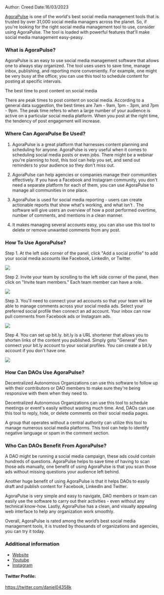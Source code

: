 
Author: Creed
Date:16/03/2023

[AgoraPulse](https://www.agorapulse.com/?ref=buffer-library) is one of the world's best social media management tools that is trusted by over 31,000 social media managers across the planet. So, if you're looking for the right social media management tool to use, consider using AgoraPulse. The tool is loaded with powerful features that'll make social media management easy-peasy.

### What is AgoraPulse?

AgoraPulse is an easy to use social media management software that allows one to always stay organized. The tool uses users to save time, manage inbox, publishing, and reporting more conveniently. For example, one might be very busy at the office; you can use this tool to schedule content for posting at specific intervals.

The best time to post content on social media

There are peak times to post content on social media. According to a general data suggestion, the best times are 7am - 9am, 1pm - 3pm, and 7pm - 9pm. The peak time refers to when a large number of your audience is active on a particular social media platform. When you post at the right time, the tendency of post engagement will increase.

### Where Can AgoraPulse Be Used?

1. AgoraPulse is a great platform that  harnesses content planning and scheduling for anyone. AgoraPulse is very useful when it comes to scheduling social media posts or even jobs. There might be a webinar you're planning to host, this tool can help you set, and send out reminders to your audience so they don't miss out.

2. AgoraPulse can help agencies or companies manage their communities effectively. If you have a Facebook and Instagram community, you don't need a separate platform for each of them, you can use AgoraPulse to manage all communities in one place.

3. AgoraPulse is used for social media reporting - users can create actionable reports that show what's working, and what isn't . The software will give users an overview of how a post performed overtime, number of comments, and mentions in a clean manner. 

4. It makes managing several accounts easy, you can also use this tool to delete or remove unwanted comments from any post.

### How To Use AgoraPulse?

Step 1. At the left side corner of the panel, click "Add a social profile" to add your social media accounts like Facebook, LinkedIn, or Twitter. 

![](https://i.imgur.com/t6511pg.png)



Step 2. Invite your team by scrolling to the left side corner of the panel, then click on "Invite team members." Each team member can have a role.

![](https://i.imgur.com/IMvEVGY.png)




Step 3. You'll need to connect your ad accounts so that your team will be able to manage comments across your social media ads. Select your preferred social profile then connect an ad account. Your inbox can now pull comments from Facebook ads or Instagram ads. 

![](https://i.imgur.com/bZi2p5g.png)




Step 4. You can set up bit.ly. bit.ly is a URL shortener that allows you to shorten links of the content you published. Simply goto "General" then connect your bit.ly account to your social profiles. You can create a bit.ly account if you don't have one.

![](https://i.imgur.com/vrUfekq.png)

### How Can DAOs Use AgoraPulse?

Decentralized Autonomous Organizations can use this software to follow up with their contributors or DAO members to make sure they're being responsive with them when they need to.

Decentralized Autonomous Organizations can use this tool to schedule meetings or event's easily without wasting much time. 
And, DAOs can use this tool to reply, hide, or delete comments on their social media  pages. 

A group that operates without a central authority can utilize this tool to manage numerous social media platforms. This tool can help to identify negative language or spam in the comment section.

### Who Can DAOs Benefit From AgoraPulse?

A DAO might be running a social media campaign, these ads could contain hundreds of questions. AgoraPulse helps to save time of having to scan those ads manually, one benefit of using AgoraPulse is that you scan those ads without missing questions your audience left behind.

Another huge benefit of using AgoraPulse is that it helps DAOs to easily draft and publish content for Facebook, LinkedIn and Twitter.

AgoraPulse is very simple and easy to navigate, DAO members or team can easily use the software to carry out their activities - even without any technical know-how. Lastly, AgoraPulse has a clean, and visually appealing web interface to help any organization work smoothly.

Overall, AgoraPulse is rated among the world’s best social media management tools, it is trusted by thousands of organizations and agencies, you can try it today.

### Additional information
* [Website](https://www.agorapulse.com/?ref=buffer-library)
* [Youtube](https://www.youtube.com/user/AgoraPulse4Facebook)
* [ Instagram](https://www.instagram.com/agorapulse/)

#### Twitter Profile:
https://twitter.com/daniel04358k
